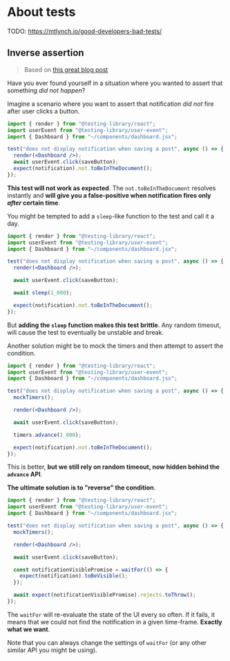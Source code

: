 # About tests

TODO: <https://mtlynch.io/good-developers-bad-tests/>

## Inverse assertion

> Based on [this great blog post](https://www.epicweb.dev/inverse-assertions)

Have you ever found yourself in a situation where you wanted to assert that something _did not happen_?

Imagine a scenario where you want to assert that notification _did not_ fire after user clicks a button.

```jsx
import { render } from "@testing-library/react";
import userEvent from "@testing-library/user-event";
import { Dashboard } from "~/components/dashboard.jsx";

test("does not display notification when saving a post", async () => {
  render(<Dashboard />);
  await userEvent.click(saveButton);
  expect(notification).not.toBeInTheDocument();
});
```

**This test will not work as expected**. The `not.toBeInTheDocument` resolves instantly and **will give you a false-positive when notification fires only _after_ certain time**.

You might be tempted to add a `sleep`-like function to the test and call it a day.

```jsx
import { render } from "@testing-library/react";
import userEvent from "@testing-library/user-event";
import { Dashboard } from "~/components/dashboard.jsx";

test("does not display notification when saving a post", async () => {
  render(<Dashboard />);

  await userEvent.click(saveButton);

  await sleep(1_000);

  expect(notification).not.toBeInTheDocument();
});
```

But **adding the `sleep` function makes this test brittle**. Any random timeout, will cause the test to eventually be unstable and break.

Another solution might be to mock the timers and then attempt to assert the condition.

```jsx
import { render } from "@testing-library/react";
import userEvent from "@testing-library/user-event";
import { Dashboard } from "~/components/dashboard.jsx";

test("does not display notification when saving a post", async () => {
  mockTimers();

  render(<Dashboard />);

  await userEvent.click(saveButton);

  timers.advance(1_000);

  expect(notification).not.toBeInTheDocument();
});
```

This is better, **but we still rely on random timeout, now hidden behind the `advance` API**.

**The ultimate solution is to "reverse" the condition**.

```jsx
import { render } from "@testing-library/react";
import userEvent from "@testing-library/user-event";
import { Dashboard } from "~/components/dashboard.jsx";

test("does not display notification when saving a post", async () => {
  mockTimers();

  render(<Dashboard />);

  await userEvent.click(saveButton);

  const notificationVisiblePromise = waitFor(() => {
    expect(notification).toBeVisible();
  });

  await expect(notificationVisiblePromise).rejects.toThrow();
});
```

The `waitFor` will re-evaluate the state of the UI every so often. If it fails, it means that we could not find the notification in a given time-frame. **Exactly what we want**.

Note that you can always change the settings of `waitFor` (or any other similar API you might be using).
